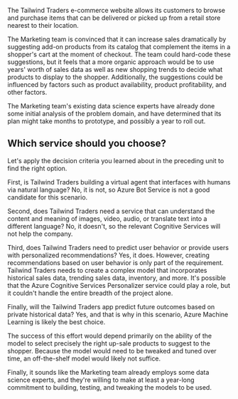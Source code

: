The Tailwind Traders e-commerce website allows its customers to browse and purchase items that can be delivered or picked up from a retail store nearest to their location.  

The Marketing team is convinced that it can increase sales dramatically by suggesting add-on products from its catalog that complement the items in a shopper's cart at the moment of checkout. The team could hard-code these suggestions, but it feels that a more organic approach would be to use years' worth of sales data as well as new shopping trends to decide what products to display to the shopper. Additionally, the suggestions could be influenced by factors such as product availability, product profitability, and other factors.

The Marketing team's existing data science experts have already done some initial analysis of the problem domain, and have determined that its plan might take months to prototype, and possibly a year to roll out.

## Which service should you choose?

Let's apply the decision criteria you learned about in the preceding unit to find the right option.

First, is Tailwind Traders building a virtual agent that interfaces with humans via natural language? No, it is not, so Azure Bot Service is not a good candidate for this scenario.

Second, does Tailwind Traders need a service that can understand the content and meaning of images, video, audio, or translate text into a different language?  No, it doesn't, so the relevant Cognitive Services will not help the company.

Third, does Tailwind Traders need to predict user behavior or provide users with personalized recommendations?  Yes, it does. However, creating recommendations based on user behavior is only part of the requirement. Tailwind Traders needs to create a complex model that incorporates historical sales data, trending sales data, inventory, and more. It's possible that the Azure Cognitive Services Personalizer service could play a role, but it couldn't handle the entire breadth of the project alone.

Finally, will the Tailwind Traders app predict future outcomes based on private historical data?  Yes, and that is why in this scenario, Azure Machine Learning is likely the best choice.

The success of this effort would depend primarily on the ability of the model to select precisely the right up-sale products to suggest to the shopper. Because the model would need to be tweaked and tuned over time, an off-the-shelf model would likely not suffice.

Finally, it sounds like the Marketing team already employs some data science experts, and they're willing to make at least a year-long commitment to building, testing, and tweaking the models to be used.
